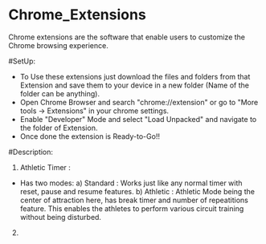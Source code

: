 # Chrome_Extensions
Chrome extensions are the software that enable users to customize the Chrome browsing experience.

#SetUp:
* To Use these extensions just download the files and folders from that Extension and save them to your device in a new folder (Name of the folder can be anything).
* Open Chrome Browser and search "chrome://extension" or go to "More tools -> Extensions" in your chrome settings.
* Enable "Developer" Mode and select "Load Unpacked" and navigate to the folder of Extension.
* Once done the extension is Ready-to-Go!!

#Description:

1) Athletic Timer :
* Has two modes:
a) Standard : Works just like any normal timer with reset, pause and resume features.
b) Athletic : Athletic Mode being the center of attraction here, has break timer and number of repeatitions feature. This enables the athletes to perform various circuit training without being disturbed.

2) 
